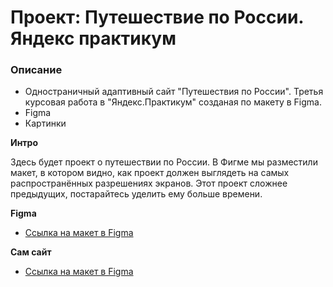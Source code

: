 # Проект: Путешествие по России. Яндекс практикум

### Описание
* Одностраничный адаптивный сайт "Путешествия по России". Третья курсовая работа в "Яндекс.Практикум" созданая по макету в Figma.
* Figma
* Картинки

**Интро**

Здесь будет проект о путешествии по России.
В Фигме мы разместили макет, в котором видно, как проект должен выглядеть на самых распространённых разрешениях экранов.
Этот проект сложнее предыдущих, постарайтесь уделить ему больше времени.

**Figma**

* [Ссылка на макет в Figma](https://www.figma.com/file/5S2WSbEFL6awjVWJ0NWL8Q/Sprint-3_-Russia-_-desktop-mobile?node-id=28503%3A0)

**Сам сайт**

* [Ссылка на макет в Figma](https://flaty.github.io/russian-travel/)
